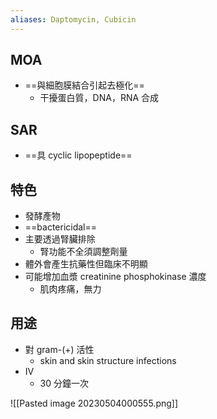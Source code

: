 ```yaml
---
aliases: Daptomycin, Cubicin
---
```

## MOA
- ==與細胞膜結合引起去極化==
	- 干擾蛋白質，DNA，RNA 合成
## SAR
- ==具 cyclic lipopeptide==
## 特色
- 發酵產物 
- ==bactericidal==
- 主要透過腎臟排除
	- 腎功能不全須調整劑量
- 體外會產生抗藥性但臨床不明顯
- 可能增加血漿 creatinine phosphokinase 濃度
	- 肌肉疼痛，無力
## 用途
- 對 gram-(+) 活性
	- skin and skin structure infections
- IV
	- 30 分鐘一次

![[Pasted image 20230504000555.png]]